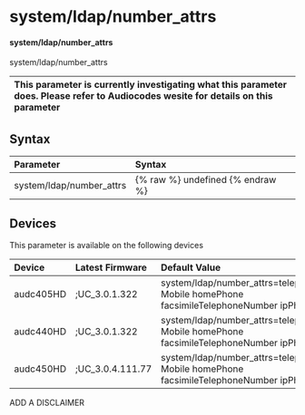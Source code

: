 ﻿---
description: system/ldap/number_attrs
search: false
---

# system/ldap/number_attrs

#### system/ldap/number_attrs

system/ldap/number_attrs


| This parameter is currently investigating what this parameter does. Please refer to Audiocodes wesite for details on this parameter | 
| :--- |

## Syntax
| Parameter | Syntax |
| :--- | :--- |
|system/ldap/number_attrs | {% raw %} undefined {% endraw %}|

## Devices
This parameter is available on the following devices

| Device | Latest Firmware | Default Value |
|:---|:---|:---|
| audc405HD | ;UC_3.0.1.322 | system/ldap/number_attrs=telephoneNumber Mobile homePhone facsimileTelephoneNumber ipPhone pager 
| audc440HD | ;UC_3.0.1.322 | system/ldap/number_attrs=telephoneNumber Mobile homePhone facsimileTelephoneNumber ipPhone pager 
| audc450HD | ;UC_3.0.4.111.77 | system/ldap/number_attrs=telephoneNumber Mobile homePhone facsimileTelephoneNumber ipPhone pager 

ADD A DISCLAIMER
